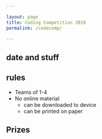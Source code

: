 ```yaml
---

layout: page
title: Coding Competition 2019
permalink: /codecomp/

---
```


## date and stuff

## rules

- Teams of 1-4
- No online material
	- can be downloaded to device
	- can be printed on paper

## Prizes